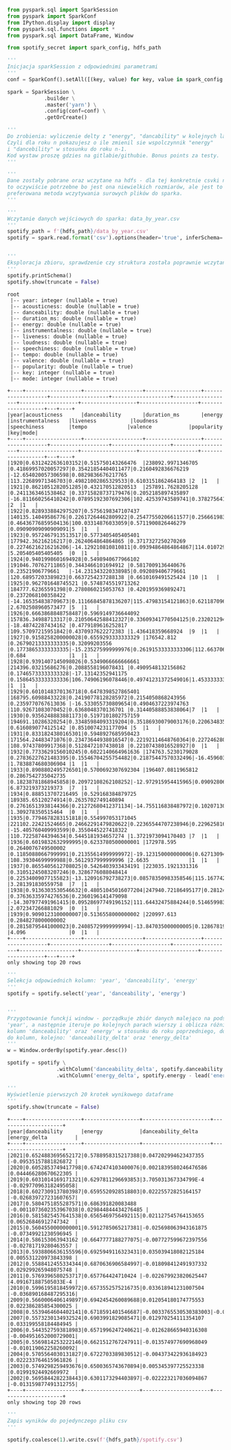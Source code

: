 ```python
from pyspark.sql import SparkSession
from pyspark import SparkConf
from IPython.display import display
from pyspark.sql.functions import *
from pyspark.sql import DataFrame, Window

from spotify_secret import spark_config, hdfs_path

'''
Inicjacja sparkSession z odpowiednimi parametrami
'''
conf = SparkConf().setAll([(key, value) for key, value in spark_config.items()])

spark = SparkSession \
            .builder \
            .master('yarn') \
            .config(conf=conf) \
            .getOrCreate()
```


```python
'''
Do zrobienia: wyliczenie delty z "energy", "dancability" w kolejnych latach. 
Czyli dla roku n pokazujesz o ile zmienil sie wspolczynnik "energy"
i "dancebility" w stosunku do roku n-1. 
Kod wystaw proszę gdzies na gitlabie/githubie. Bonus points za testy.
'''
```


```python
'''
Dane zostały pobrane oraz wczytane na hdfs - dla tej konkretnie csvki nie jest
to oczywiście potrzebne bo jest ona niewielkich rozmiarów, ale jest to docelowo
preferowana metoda wczytywania surowych plików do sparka.
'''
```


```python
'''
Wczytanie danych wejściowych do sparka: data_by_year.csv
'''
spotify_path = f'{hdfs_path}/data_by_year.csv'
spotify = spark.read.format('csv').options(header='true', inferSchema='true').load(spotify_path)


'''
Eksploracja zbioru, sprawdzenie czy struktura została poprawnie wczytana (typy zmiennych).
'''
spotify.printSchema()
spotify.show(truncate = False)
```

    root
     |-- year: integer (nullable = true)
     |-- acousticness: double (nullable = true)
     |-- danceability: double (nullable = true)
     |-- duration_ms: double (nullable = true)
     |-- energy: double (nullable = true)
     |-- instrumentalness: double (nullable = true)
     |-- liveness: double (nullable = true)
     |-- loudness: double (nullable = true)
     |-- speechiness: double (nullable = true)
     |-- tempo: double (nullable = true)
     |-- valence: double (nullable = true)
     |-- popularity: double (nullable = true)
     |-- key: integer (nullable = true)
     |-- mode: integer (nullable = true)
    
    +----+------------------+-------------------+------------------+-------------------+-------------------+-------------------+-------------------+-------------------+------------------+-------------------+-------------------+---+----+
    |year|acousticness      |danceability       |duration_ms       |energy             |instrumentalness   |liveness           |loudness           |speechiness        |tempo             |valence            |popularity         |key|mode|
    +----+------------------+-------------------+------------------+-------------------+-------------------+-------------------+-------------------+-------------------+------------------+-------------------+-------------------+---+----+
    |1920|0.6312422636103152|0.515750143266476  |238092.9971346705 |0.41869957020057297|0.35421854404011477|0.2160492836676219 |-12.654020057306598|0.0829836676217765 |113.22689971346703|0.49821002865329533|0.6103151862464183 |2  |1   |
    |1921|0.8621051282051285|0.432170512820513  |257891.7628205128 |0.2411363461538462 |0.33715828737179476|0.2052185897435897 |-16.811660256410242|0.07895192307692306|102.42539743589741|0.37827564102564093|0.391025641025641  |2  |1   |
    |1922|0.8289338842975207|0.5756198347107437 |140135.14049586776|0.22617264462809922|0.25477550206611577|0.25666198347107444|-20.84008264462809 |0.46436776859504136|100.03314876033059|0.5711900826446279 |0.09090909090909091|5  |1   |
    |1923|0.9572467913513517|0.5773405405405401 |177942.36216216217|0.2624064864864865 |0.3717327250270269 |0.22746216216216206|-14.129210810810811|0.09394864864864867|114.01072972972973|0.6254924324324328 |5.205405405405405  |0  |1   |
    |1924|0.9401998601694928|0.5498940677966102 |191046.70762711865|0.3443466101694912 |0.5817009136440676 |0.23521906779661   |-14.231343220338985|0.092089406779661  |120.68957203389823|0.6637254237288138 |0.6610169491525424 |10 |1   |
    |1925|0.962701648745521 |0.5748745519713262 |184777.62365591398|0.2780860215053763 |0.4201959369892471 |0.2372068100358422 |-14.165354838709673|0.11166845878136207|115.47983154121863|0.6211870967741934 |2.6702508960573477 |5  |1   |
    |1926|0.6663868848758487|0.5969149736644092 |157836.34988713317|0.21050642588412327|0.33609341770504125|0.2320212942061703 |-18.48742287434162 |0.4779189616252817 |109.57097215951842|0.4370937622272383 |1.436418359668924  |9  |1   |
    |1927|0.9158258200000028|0.6559293333333329 |176542.812        |0.26790213333333335|0.32099203556      |0.17738653333333335|-15.235275999999976|0.26191533333333306|112.66370666666654|0.6696757333333335 |0.684              |1  |1   |
    |1928|0.9391407145098026|0.5349066666666661 |214396.03215686276|0.2088558196078431 |0.4909548132156862 |0.17465733333333328|-17.13142352941175 |0.15864533333333336|106.74906196078446|0.49741231372549016|1.4533333333333334 |1  |1   |
    |1929|0.6010148370136718|0.6478398527865401 |168795.60988433228|0.24190778128285972|0.2154050868243956 |0.2359770767613036 |-16.533055730809654|0.4904637223974763 |110.92671083070452|0.6368048370136701 |0.31440588853838064|7  |1   |
    |1930|0.9356248883881173|0.5197101802757159 |194691.10286320254|0.33485984093319204|0.35186930079003176|0.22063483563096506|-12.823486744432675|0.12019793213149518|109.9247884411452 |0.6160890774125142 |0.8510074231177094 |5  |1   |
    |1931|0.8331824380165301|0.5948927685950423 |171564.24483471076|0.23473644938016547|0.22192114648760364|0.22724628099173552|-16.509507231404942|0.4527522727272729 |108.97437809917368|0.5128472107438018 |0.22107438016528927|0  |1   |
    |1932|0.7733629156010245|0.6022140664961636 |174763.5230179028 |0.27836227621483395|0.15546704255754482|0.21875447570332496|-16.459603580562646|0.41988734015345264|110.47795268542204|0.5988533248081837 |1.7838874680306904 |1  |1   |
    |1933|0.8908802495726501|0.5700692307692304 |196407.0811965812 |0.2867542735042735 |0.18238781868945858|0.20972108262108252|-12.972915954415965|0.09092806267806268|112.59650427350425|0.5986485754985753 |6.873219373219373  |7  |1   |
    |1934|0.888513707216495 |0.529168384879725  |189385.65120274914|0.2635702749140894 |0.27616513938144366|0.21272680412371134|-14.755116838487972|0.10207130584192432|115.40552920962193|0.558806013745705  |1.309278350515464  |0  |1   |
    |1935|0.7794678283151818|0.554997053171045  |221102.22421524665|0.24662291479820622|0.22365544707238946|0.2296258167841127 |-15.405760409993599|0.3550445227418322 |110.72258744394634|0.5445181934657274 |1.3721973094170403 |7  |1   |
    |1936|0.6019832632999995|0.6233780500000001 |172978.595        |0.2640076749500002 |0.11850880667999991|0.21355614999999972|-19.123150000000006|0.6271309499999987 |108.39304699999988|0.5612937999999996 |2.6635             |1  |1   |
    |1937|0.8655405612708025|0.5426403933434191 |223035.1921331316 |0.31051245083207246|0.3286776088048414 |0.22534009077155823|-13.120916792738273|0.08578350983358546|115.16774281391821|0.5850388804841145 |3.281391830559758  |7  |1   |
    |1938|0.9136303530546632|0.48051045016077204|247940.72186495177|0.2812483922829584 |0.37636335974276536|0.2360196141479098 |-14.307977491961415|0.09528697749196152|111.64432475884244|0.5146599839228292 |2.072347266881029  |0  |1   |
    |1939|0.9090123100000007|0.5136558000000002 |220997.613        |0.2848278000000002 |0.28158795441000023|0.24085729999999994|-13.847035000000005|0.12867819999999994|113.32418199999996|0.5612246999999995 |4.096              |0  |1   |
    +----+------------------+-------------------+------------------+-------------------+-------------------+-------------------+-------------------+-------------------+------------------+-------------------+-------------------+---+----+
    only showing top 20 rows
    



```python
'''
Selekcja odpowiednich kolumn: 'year', 'danceability', 'energy'
'''
spotify = spotify.select('year', 'danceability', 'energy')


'''
Przygotowanie funckji window - porządkuje zbiór danych malejąco na podstawie kolumny
'year', a następnie iteruje po kolejnych parach wierszy i oblicza różnicę wartości
kolumn 'danceability' oraz 'energy' w stosunku do roku poprzedniego, dodając wyniki
do kolumn, kolejno: 'danceability_delta' oraz 'energy_delta'
'''
w = Window.orderBy(spotify.year.desc())

spotify = spotify \
                .withColumn('danceability_delta', spotify.danceability - lead('danceability').over(w)) \
                .withColumn('energy_delta', spotify.energy - lead('energy').over(w))

'''
Wyświetlenie pierwszych 20 krotek wynikowego dataframe
'''
spotify.show(truncate = False)
```

    +----+------------------+------------------+----------------------+---------------------+
    |year|danceability      |energy            |danceability_delta    |energy_delta         |
    +----+------------------+------------------+----------------------+---------------------+
    |2021|0.6524883695652172|0.5788958315217388|0.047202994623437355  |-0.09535157881826872 |
    |2020|0.6052853749417798|0.6742474103400076|0.0021839580246476586 |0.044466280670622305 |
    |2019|0.6031014169171321|0.6297811296693853|3.705031367334799E-4  |-0.029770963182495058|
    |2018|0.6027309137803987|0.6595520928518803|0.02225572825164157   |-0.026839727231607657|
    |2017|0.5804751855287571|0.686391820083488 |-0.0011073602353967038|0.029844844434276485 |
    |2016|0.5815825457641538|0.6565469756492115|0.021127545764153655  |0.06526846912747342  |
    |2015|0.5604550000000001|0.5912785065217381|-0.025698063943161875 |-0.07349921230596945 |
    |2014|0.586153063943162 |0.6647777188277075|-0.007727599672397556 |-0.02781719280463557 |
    |2013|0.5938806636155596|0.6925949116323431|0.035039418082125184  |0.005531220973843398 |
    |2012|0.5588412455334344|0.6870636906584997|-0.018098412491937332 |0.029299265948075748 |
    |2011|0.5769396580253717|0.657764424710424 |-0.022679923820625447 |4.091671887505033E-4 |
    |2010|0.5996195818459972|0.6573552575216735|0.033618941231007504  |-0.036890168487295316|
    |2009|0.5660006406149897|0.6942454260089688|0.012054180174775553  |0.022386285854300025 |
    |2008|0.5539464604402141|0.6718591401546687|-0.0033765530530383003|-0.018540042753878327|
    |2007|0.5573230134932524|0.6903991829085471|0.012970254111354107  |0.033199558184484945 |
    |2006|0.5443527593818983|0.6571996247240621|-0.012628665940316308 |-0.004951652000729001|
    |2005|0.5569814253222146|0.6621512767247911|-0.013574977690968049 |-0.010119062258260092|
    |2004|0.5705564030131827|0.6722703389830512|-0.004373422936184923 |0.022233764615961826 |
    |2003|0.5749298259493676|0.6500365743670894|0.005345397725523338  |0.01991924492669972  |
    |2002|0.5695844282238443|0.6301173294403897|-0.022223217036094867 |-0.013159877491312755|
    +----+------------------+------------------+----------------------+---------------------+
    only showing top 20 rows
    



```python
'''
Zapis wyników do pojedynczego pliku csv
'''

spotify.coalesce(1).write.csv(f'{hdfs_path}/spotify.csv')

```
